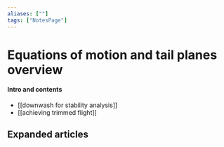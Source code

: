 ```yaml
---
aliases: [""]
tags: ["NotesPage"]
---
```


# Equations of motion and tail planes overview

#### Intro and contents
- [[downwash for stability analysis]]
- [[achieving trimmed flight]]


## Expanded articles

